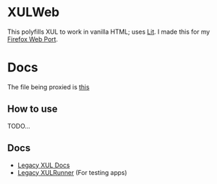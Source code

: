 # XULWeb

This polyfills XUL to work in vanilla HTML; uses [Lit](https://lit.dev/). I made this for my [Firefox Web Port](https://github.com/ProxyHaven/Foxyweb).

# Docs

The file being proxied is [this](https://searchfox.org/mozilla-central/search?q=browser.xhtml&path=&case=false&regexp=false)

## How to use

TODO...

## Docs

- [Legacy XUL Docs](https://udn.realityripple.com/docs/Archive/Mozilla/XUL)
- [Legacy XULRunner](https://udn.realityripple.com/docs/Archive/Mozilla/XULRunner/Getting_started_with_XULRunner) (For testing apps)